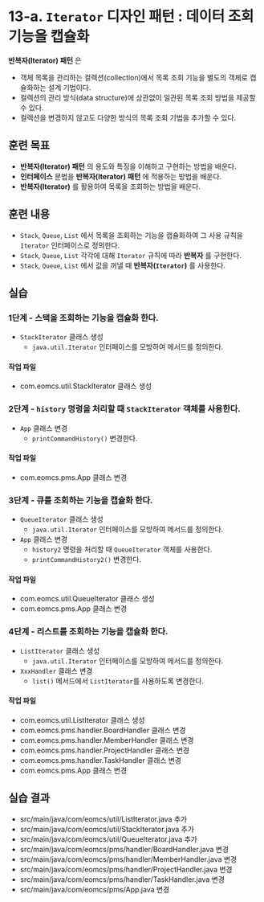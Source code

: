 # 13-a. `Iterator` 디자인 패턴 : 데이터 조회 기능을 캡슐화

**반복자(Iterator) 패턴** 은

- 객체 목록을 관리하는 컬렉션(collection)에서
  목록 조회 기능을 별도의 객체로 캡슐화하는 설계 기법이다.
- 컬렉션의 관리 방식(data structure)에 상관없이 일관된 목록 조회 방법을 제공할 수 있다.
- 컬렉션을 변경하지 않고도 다양한 방식의 목록 조회 기법을 추가할 수 있다.


## 훈련 목표

- **반복자(Iterator) 패턴** 의 용도와 특징을 이해하고 구현하는 방법을 배운다.
- **인터페이스** 문법을 **반복자(Iterator) 패턴** 에 적용하는 방법을 배운다.
- **반복자(Iterator)** 를 활용하여 목록을 조회하는 방법을 배운다.


## 훈련 내용

- `Stack`, `Queue`, `List` 에서 목록을 조회하는 기능을 캡슐화하여
  그 사용 규칙을 `Iterator` 인터페이스로 정의한다.
- `Stack`, `Queue`, `List` 각각에 대해 `Iterator` 규칙에 따라 **반복자** 를 구현한다.
- `Stack`, `Queue`, `List` 에서 값을 꺼낼 때 **반복자(`Iterator`)** 를 사용한다.

## 실습

### 1단계 - 스택을 조회하는 기능을 캡슐화 한다.

- `StackIterator` 클래스 생성
  - `java.util.Iterator` 인터페이스를 모방하여 메서드를 정의한다.

#### 작업 파일

- com.eomcs.util.StackIterator 클래스 생성


### 2단계 - `history` 명령을 처리할 때 `StackIterator` 객체를 사용한다.

- `App` 클래스 변경
  - `printCommandHistory()` 변경한다.

#### 작업 파일

- com.eomcs.pms.App 클래스 변경


### 3단계 - 큐를 조회하는 기능을 캡슐화 한다.

- `QueueIterator` 클래스 생성
  - `java.util.Iterator` 인터페이스를 모방하여 메서드를 정의한다.
- `App` 클래스 변경
  - `history2` 명령을 처리할 때 `QueueIterator` 객체를 사용한다.
  - `printCommandHistory2()` 변경한다.

#### 작업 파일

- com.eomcs.util.QueueIterator 클래스 생성
- com.eomcs.pms.App 클래스 변경


### 4단계 - 리스트를 조회하는 기능을 캡슐화 한다.

- `ListIterator` 클래스 생성
  - `java.util.Iterator` 인터페이스를 모방하여 메서드를 정의한다.
- `XxxHandler` 클래스 변경
  - `list()` 메서드에서 `ListIterator`를 사용하도록 변경한다.

#### 작업 파일

- com.eomcs.util.ListIterator 클래스 생성
- com.eomcs.pms.handler.BoardHandler 클래스 변경
- com.eomcs.pms.handler.MemberHandler 클래스 변경
- com.eomcs.pms.handler.ProjectHandler 클래스 변경
- com.eomcs.pms.handler.TaskHandler 클래스 변경
- com.eomcs.pms.App 클래스 변경



## 실습 결과

- src/main/java/com/eomcs/util/ListIterator.java 추가
- src/main/java/com/eomcs/util/StackIterator.java 추가
- src/main/java/com/eomcs/util/QueueIterator.java 추가
- src/main/java/com/eomcs/pms/handler/BoardHandler.java 변경
- src/main/java/com/eomcs/pms/handler/MemberHandler.java 변경
- src/main/java/com/eomcs/pms/handler/ProjectHandler.java 변경
- src/main/java/com/eomcs/pms/handler/TaskHandler.java 변경
- src/main/java/com/eomcs/pms/App.java 변경
